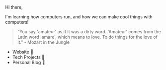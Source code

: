 
<!---
narora138/narora138 is a ✨ special ✨ repository because its `README.md` (this file) appears on your GitHub profile.
You can click the Preview link to take a look at your changes.
--->
Hi there,

I'm learning how computers run, and how we can make cool things with computers! 

> “You say 'amateur' as if it was a dirty word. 'Amateur' comes from the Latin word 'amare', which means to love. To do things for the love of it." - Mozart in the Jungle

- Website :construction_worker:
- Tech Projects :construction_worker:
- Personal Blog :construction_worker:
